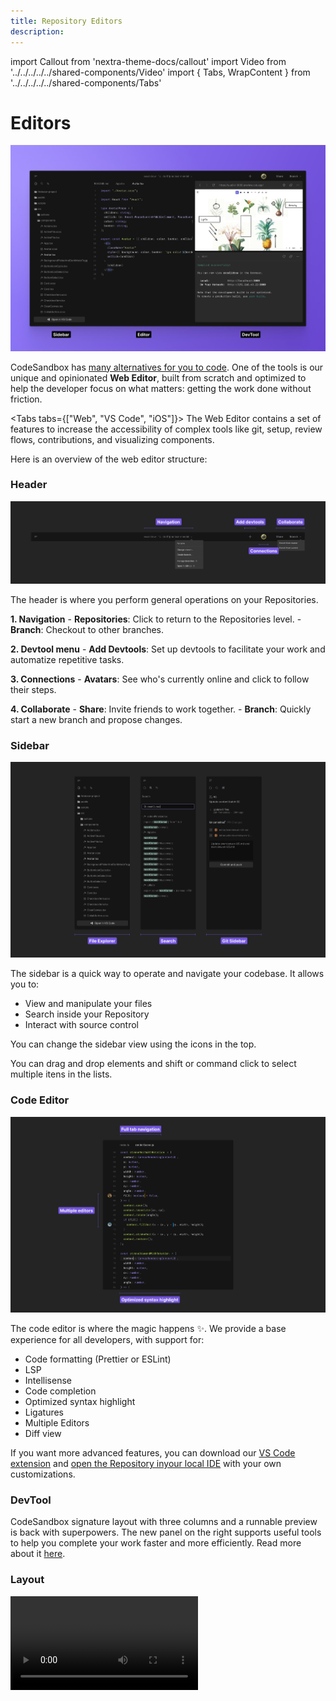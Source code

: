 ```yaml
---
title: Repository Editors
description:
---
```


import Callout from 'nextra-theme-docs/callout'
import Video from '../../../../../shared-components/Video'
import { Tabs, WrapContent } from '../../../../../shared-components/Tabs'

# Editors

![The web editor](../images/overview-web.jpg)

CodeSandbox has [many alternatives for you to code](../introduction/overview). One of the tools is our unique and opinionated **Web Editor**, built from scratch and optimized to help the developer focus on what matters: getting the work done  without friction. 

<Tabs tabs={["Web", "VS Code", "iOS"]}>
    <WrapContent>
The Web Editor contains a set of features to increase the accessibility of complex tools like git, setup, review flows, contributions, and visualizing components. 

Here is an overview of the web editor structure:

### Header

![The web editor](../images/overview-header.jpg)

The header is where you perform general operations on your Repositories.

**1. Navigation**
    - **Repositories**: Click to return to the Repositories level.
    - **Branch**: Checkout to other branches.

**2. Devtool menu**
    - **Add Devtools**: Set up devtools to facilitate your work and automatize repetitive tasks.

**3. Connections**
    - **Avatars**: See who's currently online and click to follow their steps.

**4. Collaborate**
    - **Share**: Invite friends to work together.
    - **Branch**: Quickly start a new branch and propose changes.


### Sidebar

![The web editor](../images/overview-sidebar.jpg)

The sidebar is a quick way to operate and navigate your codebase. It allows you to:

- View and manipulate your files
- Search inside your Repository
- Interact with source control

You can change the sidebar view using the icons in the top. 

<Callout emoji="⭑">
    You can drag and drop elements and shift or command click to select multiple itens in the lists. 
</Callout>

### Code Editor

![The web editor](../images/overview-editor.jpg)

The code editor is where the magic happens ✨. We provide a base experience for all developers, with support for:

- Code formatting (Prettier or ESLint)
- LSP
- Intellisense
- Code completion
- Optimized syntax highlight
- Ligatures
- Multiple Editors
- Diff view

 If you want more advanced features, you can download our [VS Code extension](https://marketplace.visualstudio.com/items?itemName=CodeSandbox-io.codesandbox-projects) and [open the Repository inyour local IDE](../getting-started/keep-working-on-vscode) with your own customizations.

### DevTool

CodeSandbox signature layout with three columns and a runnable preview is back with superpowers. The new panel on the right supports useful tools to help you complete your work faster and more efficiently. Read more about it [here](devtools).

### Layout

<Video src="../../overview-resize.mp4" />

CodeSandbox Web Editor allows you to customize the three-panel layout to maximize the space for the task you are working on. Hover the mouse near the edge of each column to see the resize cursor; click and hold to change the layout. 

After reaching the proportional limit, keep dragging to hide the entire column. 

**Keyboard Shortcuts**

Press <kbd>Cmd/Ctrl</kbd> <kbd>B</kbd> to hide the Sidebar.

Press <kbd>Cmd/Ctrl</kbd> <kbd>.</kbd> to hide the DevTools. 
    </WrapContent>
    <WrapContent>
       ![](../images/cover-vscode.jpg)
       Open any branch directly in your local VS Code and use all the extensions and keybindings that you’ve already configured. On top of this, all editors can collaborate seamlessly, so your team members can follow your steps on VS Code without leaving the Web Editor.
       
<br/>
       ## Open your branch in VS Code

You can jump to VS Code at anytime from the browser

![Open VS Code from Web Editor](../images/vscode-open.jpg)

> We also support opening the branch [Using Visual Studio Insiders](./insiders).

Alternatively, you can do all your work in VS Code without accessing CodeSandbox on the web

1. Open the extension
2. Sign in if you haven’t already
3. Select the ‘Projects’ panel and select the project you want to work on. From there you can open a new branch or select an existing branch to open

![Sign in on VS Code](../images/vscode-projects.jpg)

You will only be able to select from a list of repositories that have been imported to CodeSandbox. If you don’t see your project in the list, check your dashboard on CodeSandbox to make sure everything is set up there first.

If at any point, you want to switch to the CodeSandbox editor, simply click ‘Open in CodeSandbox’ under the ‘Branch Control Panel’

<br/>
## DevTools

Just like in the CodeSandbox editor, you have access to running ports to view code changes in the browser. The available ports are listed in the panel. Clicking on a port will open a tab in your default browser

![VS Code DevTool Panel](../images/vscode-devtools.jpg)

<br/>
## Live Collaboration

<br/>
### View collaborators

Once you are connected to the branch, you will be able to see a list of teammates that are active on the branch. You can see the list of collaborators as well as the environment they are working from. 

![Participant list](../images/vscode-participants.jpg)

In this case, I am active in both VS Code and the CodeSandbox editor. 

### Multiplayer Changes

Changes that are made to a file are reflected in the editor of every user. Select the name of a collaborator to focus on the file and line that they are working on

<Video src="../../vscode-following.mp4" />
<br/>
## Reviewing PRs in VS Code

You can review PRs directly from VS Code while connected to CodeSandbox. To do this, you should install the [GitHub App of CodeSandbox](/learn/integrations/github-app). With this app, every PR will have a link to open the branch in VS Code.

We also recommend to install the [GitHub Pull Request](https://marketplace.visualstudio.com/items?itemName=GitHub.vscode-pull-request-github) extension, and configure it as a default extension in your user settings (as outlined [here](#default-user-extensions)). With this extension you can put comments on GitHub directly from your editor.

<br/>
## Settings & Extensions

### Default Workspace Extensions

You can create the file `.vscode/extensions.json` in your repository to define the default extensions that should be installed for the repository. An example:

```json
{
  "recommendations": ["esbenp.prettier-vscode", "dbaeumer.vscode-eslint"]
}
```

This will make sure that Prettier and ESLint are installed whenever someone opens the branch in VS Code.

### Default User Extensions

In case you have any personal extensions that you want to have in every branch, you can define those in your VS Code settings under the setting id `remote.SSH.defaultExtensions`. To change this setting, you can open VS Code settings (`CMD/Ctrl + ,`) and search for `remote.SSH.defaultExtensions`.

You can copy your favourite VS Code extension ids, and put them in that setting. From then on, these extensions will be automatically installed in your branches.

### VS Code Setting Sync

To sync your settings and keybindings between branches, you can enable VS Code Setting Sync. To learn more about how to set this up, you can check [here](https://code.visualstudio.com/docs/editor/settings-sync).

<br/>
## FAQs

### What to do about that recurring trust modal?

![Trust Modal](../images/vscode-trust.jpg)

This modal shows up every time you launch a project folder in a new container. Since every branch will be opened with a unique SSH url, VS Code will ask you to verify that you trust the connection. This is an important security notice used to confirm that the user understands the  connection being established before opening the code. You can read more about the modal [here](https://code.visualstudio.com/blogs/2021/07/06/workspace-trust).

### Do I have to be connected to live session on CodeSandbox in order to work on a branch?

It is possible to work in an “un-synced” state. In order for CodeSandbox features to work, the branch needs to established on a remote connection AND connected to Pitcher (see How it works for more information

### Who can access my code?

Only people on your CodeSandbox team with permissions to the repository may join as a collaborator. Repository permissions are carried over from GitHub. To add someone new to the team, provide access on GitHub and add them to the CodeSandbox. From there, they can access the code in the browser or follow the steps above to use VS Code.

### More Questions?

For questions and support please use the community [discord server](https://discord.gg/R32XxEGp4s).
    </WrapContent>
     <WrapContent>
     CodeSandbox for iOS support for Sandbox development is powered by the app’s Node.js port, it enables offline development but it is limited by the restrictions imposed by iOS. To unleash the full potential of developing on iOS you can use CodeSandbox Repositories. Repositories allows you to have the same experience across different devices but making the most of each platform’s potential.
     <br/>
        ## Dashboard

The Dashboard is the place where you can browse and manage your Repositories and the branches in your Repositories. 

The "Repositories" view allows you to see at the fist glance all the Repositories in a team, which team members are working actively on a Repository, whether the Repository is public or private, the number of branches of the Repository and the number of pull requests that are currently open.

![IMG_A1198FD49BCB-1.jpg](../images/IMG_A1198FD49BCB-1.jpg)

### Kanban view

This screen shows you an overview of all the branches on a Repository’s repo split by the stage in a common development workflow the branches are in. 

- The “Stage” column contains the default branch of your repository, which is usually protected.
- The “Review” column shows all branches with an open Pull Request.
- The “Drafts” column contains all the other work in progress branches.

![IMG_9A52F33CC285-1.jpg](../images/IMG_9A52F33CC285-1.jpg)

![IMG_070AC9EEC709-1.jpg](../images/IMG_070AC9EEC709-1.jpg)

### Command palette

Every dashboard action enumerated here is also available in the command palette which you can access by double tapping anywhere in the screen with two fingers or via the `⌘ + K` shortcut.

## Development Environment

If you have checked the “Sandboxes” section of this documentation you should be familiar with the different parts of the IDE. Here, we will show you the main differences between the Sandboxes and the Repositories IDE and how the new components work.

![IMG_5EA5205DF3C1-1.jpg](../images/IMG_5EA5205DF3C1-1.jpg)

### Sidebar

**Branch Picker**

Sitting at the top of the sidebar you can see the name of the current branch. Tap on it to access the “Branch Picker” where you can change branch, create a new one, delete existing ones or rename the currently selected branch.

![IMG_06B9DA1CEE3E-1.jpg](../images/IMG_06B9DA1CEE3E-1.jpg)

![IMG_CE0C6EE7C6E4-1.jpg](../images/IMG_CE0C6EE7C6E4-1.jpg)

**Content Search**

In the second tab of the sidebar, the “Content Search” screen allows you to search in the entire Repository a term or matching result for a regular expression.

![IMG_39B8D00B6ED4-1.jpg](../images/IMG_39B8D00B6ED4-1.jpg)

**Git Client**

Unlike the “Git Client” for Local Sandboxes, the remote repository is configured for you and push operations take place automatically when a new commit is made.
The small files picker allows you to select which files you want to commit or discard changes from. 

In this screen you can also find the commits introduced since the target branch was forked and a button to quickly create a new Pull Request for the current branch.

![IMG_8449EA73EA2F-1.jpg](../images/IMG_8449EA73EA2F-1.jpg)

### Editor

There is some differences between the Repositories and the Sandboxes editor that we will outline below.

![IMG_121E87650748-1.jpg](../images/IMG_121E87650748-1.jpg)

**Repository Status**

At the right of the button to toggle the sidebar there is the status pill. This component informs you about the current state of the Repository and also about background actions being performed on your Repositories. These are the different states possible:

- Protected: the current branch is protected and no changes can be performed.
- Reconnecting: the internet connection was lost and the application is trying to reconnect to Pitcher.
- Offline: the attempts to reconnect timed out and the Editor is in offline mode where no changes can be performed. Tapping on the status pill triggers new reconnection attempts.
- Commits behind main branch (i.e. “4 commits behind main”): New commits have been merged onto the main branch and the current branch is a number of commits behind the HEAD of the main branch. Tapping on the status pill merges the main branch into the current branch.
- Merge Conflicts: indicates that merge conflicts arose as a result of pulling or merging the main branch onto the current branch.
- Commit Error: indicates that a pre-commit hook failed halting the commit operation. Tapping on the status pill opens a shell with the output of the failed commit operation.

**Live Collaboration**

Every time you access a branch, through the Dashboard or a universal link, you will join a live editing session. At the top-right corner of the screen you will see who has joined the session and by tapping on their avatar you will be able to follow their activity as they work on the current branch.

![IMG_63ED253F97BD-1.jpg](../images/IMG_63ED253F97BD-1.jpg)

![IMG_747C51FFF44D-1.jpg](../images/IMG_747C51FFF44D-1.jpg)

**IntelliSense**

The Editor interacts with Pitcher’s language server. The application only consumes the auto-completion service but new features will be added in the future.

![IMG_8DC7B9BC87A2-1.jpg](../images/IMG_8DC7B9BC87A2-1.jpg)

**Conflict resolution**

The Editor detects conflicts in a source file and allows you to quickly pick a conflict resolution by tapping on the chevron located at the left of the first conflicting line.

![IMG_951B710AAE83-1.jpg](../images/IMG_951B710AAE83-1.jpg)

![IMG_864A490E2444-1.jpg](../images/IMG_864A490E2444-1.jpg)

### DevTools

**Tasks**

At the bottom of the screen you can find the DevTools area. This component allows you to easily launch tasks defined in your `package.json` or  `.codesandbox/tasks.json` files, check their output or stop their execution. 

![IMG_93AE5A32AFB9-1.jpg](../images/IMG_93AE5A32AFB9-1.jpg)

![IMG_2A7CB6774307-1.jpg](../images/IMG_2A7CB6774307-1.jpg)

**Previews**

Every time a port is open a new preview will become accessible from the “Previews” section and if possible it will show the name of the task that created the port. Tapping on any of these entries will open app the in-app web browser and load the content that port is serving.

![IMG_5D27020B787A-1.jpg](../images/IMG_5D27020B787A-1.jpg)

**Terminals**

Lastly, the Terminals section lets you pick among all the running shells and also create new ones.

![IMG_CA6F9D87591E-1.jpg](../images/IMG_CA6F9D87591E-1.jpg)
    </WrapContent>
</Tabs>